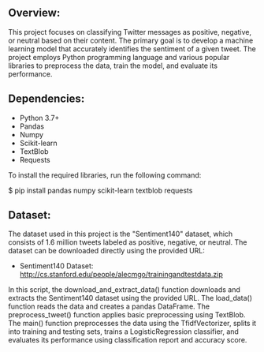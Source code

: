 ## Overview:

This project focuses on classifying Twitter messages as positive, negative, or neutral based on their content. The primary goal is to develop a machine learning model that accurately identifies the sentiment of a given tweet. The project employs Python programming language and various popular libraries to preprocess the data, train the model, and evaluate its performance.

## Dependencies:

* Python 3.7+
* Pandas
* Numpy
* Scikit-learn
* TextBlob
* Requests

To install the required libraries, run the following command:

$ pip install pandas numpy scikit-learn textblob requests

## Dataset:

The dataset used in this project is the "Sentiment140" dataset, which consists of 1.6 million tweets labeled as positive, negative, or neutral. The dataset can be downloaded directly using the provided URL:

* Sentiment140 Dataset: http://cs.stanford.edu/people/alecmgo/trainingandtestdata.zip

In this script, the download_and_extract_data() function downloads and extracts the Sentiment140 dataset using the provided URL. The load_data() function reads the data and creates a pandas DataFrame. The preprocess_tweet() function applies basic preprocessing using TextBlob. The main() function preprocesses the data using the TfidfVectorizer, splits it into training and testing sets, trains a LogisticRegression classifier, and evaluates its performance using classification report and accuracy score.
